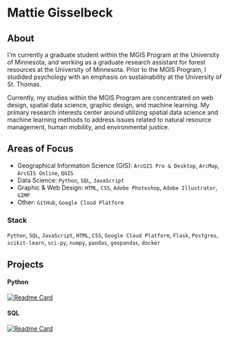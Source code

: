 # Mattie Gisselbeck


## About 

I'm currently a graduate student within the MGIS Program at the University of Minnesota, and working as a graduate research assistant for forest resources at the University of Minnesota. Prior to the MGIS Program, I studided psychology with an emphasis on sustainability at the University of St. Thomas.

Currently, my studies within the MGIS Program are concentrated on web design, spatial data science, graphic design, and machine learning. My primary research interests center around utilizing spatial data science and machine learning methods to address issues related to natural resource management, human mobility, and environmental justice.


## Areas of Focus 

* Geographical Information Science (GIS): `ArcGIS Pro & Desktop`, `ArcMap`, `ArcGIS Online`, `QGIS`
* Data Science: `Python`, `SQL`, `JavaScript`
* Graphic & Web Design: `HTML`, `CSS`, `Adobe Photoshop`, `Adobe Illustrator`, `GIMP`
* Other: `GitHub`, `Google Cloud Platform`

### Stack
`Python`, `SQL`, `JavaScript`, `HTML`, `CSS`, `Google Cloud Platform`, `Flask`, `Postgres`, `scikit-learn`, `sci-py`, `numpy`, `pandas`, `geopandas`, `docker`


## Projects 

#### Python
[![Readme Card](https://github-readme-stats.vercel.app/api/pin/?username=mattiegisselbeck&repo=puerto-rico-forest-transition)](https://github.com/mattiegisselbeck/puerto-rico-forest-transition)

#### SQL
[![Readme Card](https://github-readme-stats.vercel.app/api/pin/?username=mattiegisselbeck&repo=msp-environmental-justice-concern)](https://github.com/mattiegisselbeck/msp-environmental-justice-concern)
